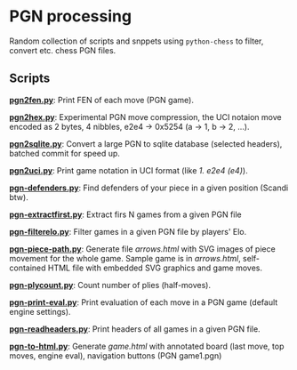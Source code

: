 # PGN processing

Random collection of scripts and snppets using `python-chess` to filter,
convert etc. chess PGN files.

## Scripts
[**pgn2fen.py**](pgn2fen.py):
Print FEN of each move (PGN game).

[**pgn2hex.py**](pgn2hex.py):
Experimental PGN move compression, the UCI notaion move encoded as 2 bytes,
4 nibbles, e2e4 -> 0x5254 (a -> 1, b -> 2, ...).

[**pgn2sqlite.py**](pgn2sqlite.py):
Convert a large PGN to sqlite database (selected headers), batched commit for
speed up.

[**pgn2uci.py**](pgn2uci.py):
Print game notation in UCI format (like *1. e2e4 (e4)*).

[**pgn-defenders.py**](pgn-defenders.py):
Find defenders of your piece in a given position (Scandi btw).

[**pgn-extractfirst.py**](pgn-extractfirst.py):
Extract firs N games from a given PGN file

[**pgn-filterelo.py**](pgn-filterelo.py):
Filter games in a given PGN file by players' Elo.

[**pgn-piece-path.py**](pgn-piece-path.py):
Generate file *arrows.html* with SVG images of piece movement for the whole
game.  Sample game is in *arrows.html*, self-contained HTML file with embedded
SVG graphics and game moves.

[**pgn-plycount.py**](pgn-plycount.py):
Count number of plies (half-moves).

[**pgn-print-eval.py**](pgn-print-eval.py):
Print evaluation of each move in a PGN game (default engine settings).

[**pgn-readheaders.py**](pgn-readheaders.py):
Print headers of all games in a given PGN file.

[**pgn-to-html.py**](pgn-to-html.py):
Generate *game.html* with annotated board (last move, top moves, engine eval),
navigation buttons (PGN game1.pgn)

